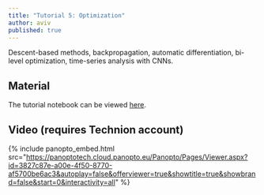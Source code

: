 ```yaml
---
title: "Tutorial 5: Optimization"
author: aviv
published: true
---
```


Descent-based methods, backpropagation, automatic differentiation, bi-level
optimization, time-series analysis with CNNs.

## Material

The tutorial notebook can be viewed
[here](https://nbviewer.org/github/vistalab-technion/cs236781-tutorials/blob/master/t05%20-%20optimization/tutorial5-Optimization.ipynb?flush_cache=true).

## Video (requires Technion account)

{% include panopto_embed.html src="https://panoptotech.cloud.panopto.eu/Panopto/Pages/Viewer.aspx?id=3827c87e-a00e-4f50-8770-af5700be6ac3&autoplay=false&offerviewer=true&showtitle=true&showbrand=false&start=0&interactivity=all" %}
